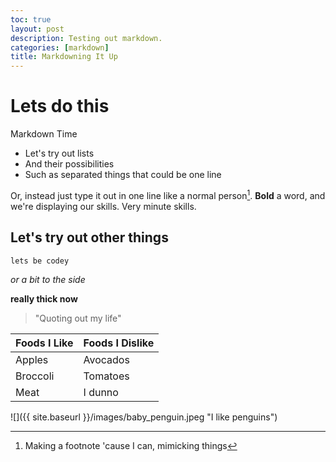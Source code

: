 ```yaml
---
toc: true
layout: post
description: Testing out markdown.
categories: [markdown]
title: Markdowning It Up
---
```


# Lets do this

Markdown Time

- Let's try out lists
- And their possibilities
- Such as separated things that could be one line

Or, instead just type it out in one line like a normal person[^1]. **Bold** a word, and we're displaying our skills. Very minute skills.

## Let's try out other things

`lets be codey`

*or a bit to the side*

**really thick now**

>"Quoting out my life"

| Foods I Like | Foods I Dislike |
|-|-|
| Apples | Avocados |
| Broccoli | Tomatoes |
| Meat | I dunno |

![]({{ site.baseurl }}/images/baby_penguin.jpeg "I like penguins")




[^1]: Making a footnote 'cause I can, mimicking things
